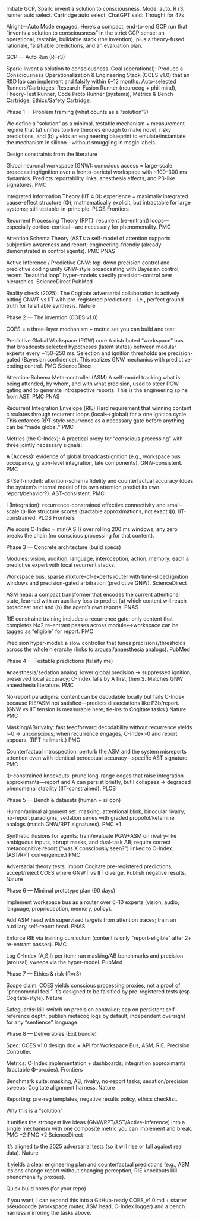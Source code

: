 Initiate GCP, Spark: invent a solution to consciousness. Mode: auto. R r3, runner auto select. Cartridge auto select. 
ChatGPT said:
Thought for 47s

Alright—Auto Mode engaged. Here’s a compact, end-to-end GCP run that “invents a solution to consciousness” in the strict GCP sense: an operational, testable, buildable stack (the invention), plus a theory-fused rationale, falsifiable predictions, and an evaluation plan.

GCP — Auto Run (R=r3)

Spark: Invent a solution to consciousness.
Goal (operational): Produce a Consciousness Operationalization & Engineering Stack (COES v1.0) that an R&D lab can implement and falsify within 6–12 months.
Auto-selected Runners/Cartridges: Research-Fusion Runner (neurocog + phil mind), Theory-Test Runner, Code Proto Runner (systems), Metrics & Bench Cartridge, Ethics/Safety Cartridge.

Phase 1 — Problem framing (what counts as a “solution”?)

We define a “solution” as a minimal, testable mechanism + measurement regime that (a) unifies top live theories enough to make novel, risky predictions, and (b) yields an engineering blueprint to emulate/instantiate the mechanism in silicon—without smuggling in magic labels.

Design constraints from the literature

Global neuronal workspace (GNW): conscious access = large-scale broadcasting/ignition over a fronto-parietal workspace with ~100–300 ms dynamics. Predicts reportability links, anesthesia effects, and P3-like signatures. 
PMC

Integrated Information Theory (IIT 4.0): experience = maximally integrated cause–effect structure (Φ); mathematically explicit, but intractable for large systems; still testable-in-principle. 
PLOS
Frontiers

Recurrent Processing Theory (RPT): recurrent (re-entrant) loops—especially cortico-cortical—are necessary for phenomenality. 
PMC

Attention Schema Theory (AST): a self-model of attention supports subjective awareness and report; engineering-friendly (already demonstrated in control agents). 
PMC
PNAS

Active Inference / Predictive GNW: top-down precision control and predictive coding unify GNW-style broadcasting with Bayesian control; recent “beautiful loop” hyper-models specify precision-control over hierarchies. 
ScienceDirect
PubMed

Reality check (2025): The Cogitate adversarial collaboration is actively pitting GNWT vs IIT with pre-registered predictions—i.e., perfect ground truth for falsifiable synthesis. 
Nature

Phase 2 — The invention (COES v1.0)

COES = a three-layer mechanism + metric set you can build and test:

Predictive Global Workspace (PGW) core
A distributed “workspace” bus that broadcasts selected hypotheses (latent states) between modular experts every ~150–250 ms. Selection and ignition thresholds are precision-gated (Bayesian confidence). This realizes GNW mechanics with predictive-coding control. 
PMC
ScienceDirect

Attention-Schema Meta-controller (ASM)
A self-model tracking what is being attended, by whom, and with what precision, used to steer PGW gating and to generate introspective reports. This is the engineering spine from AST. 
PMC
PNAS

Recurrent Integration Envelope (RIE)
Hard requirement that winning content circulates through recurrent loops (local↔global) for ≥ one ignition cycle. This enforces RPT-style recurrence as a necessary gate before anything can be “made global.” 
PMC

Metrics (the C-Index):
A practical proxy for “conscious processing” with three jointly necessary signals:

A (Access): evidence of global broadcast/ignition (e.g., workspace bus occupancy, graph-level integration, late components). GNW-consistent. 
PMC

S (Self-model): attention-schema fidelity and counterfactual accuracy (does the system’s internal model of its own attention predict its own report/behavior?). AST-consistent. 
PMC

I (Integration): recurrence-constrained effective connectivity and small-scale Φ-like structure scores (tractable approximations, not exact Φ). IIT-constrained. 
PLOS
Frontiers

We score C-Index = min{A,S,I} over rolling 200 ms windows; any zero breaks the chain (no conscious processing for that content).

Phase 3 — Concrete architecture (build specs)

Modules: vision, audition, language, interoception, action, memory; each a predictive expert with local recurrent stacks.

Workspace bus: sparse mixture-of-experts router with time-sliced ignition windows and precision-gated arbitration (predictive GNW). 
ScienceDirect

ASM head: a compact transformer that encodes the current attentional state, learned with an auxiliary loss to predict (a) which content will reach broadcast next and (b) the agent’s own reports. 
PNAS

RIE constraint: training includes a recurrence gate: only content that completes N≥2 re-entrant passes across module↔workspace can be tagged as “eligible” for report. 
PMC

Precision hyper-model: a slow controller that tunes precisions/thresholds across the whole hierarchy (links to arousal/anaesthesia analogs). 
PubMed

Phase 4 — Testable predictions (falsify me)

Anaesthesia/sedation analog: lower global precision → suppressed ignition, preserved local accuracy; C-Index falls by A first, then S. Matches GNW anaesthesia literature. 
PMC

No-report paradigms: content can be decodable locally but fails C-Index because RIE/ASM not satisfied—predicts dissociations like P3b/report. (GNW vs IIT tension is measurable here; tie-ins to Cogitate tasks.) 
Nature
PMC

Masking/AB/rivalry: fast feedforward decodability without recurrence yields I=0 → unconscious; when recurrence engages, C-Index>0 and report appears. (RPT hallmark.) 
PMC

Counterfactual introspection: perturb the ASM and the system misreports attention even with identical perceptual accuracy—specific AST signature. 
PMC

Φ-constrained knockouts: prune long-range edges that raise integration approximants—report and A can persist briefly, but I collapses → degraded phenomenal stability (IIT-constrained). 
PLOS

Phase 5 — Bench & datasets (human + silicon)

Human/animal alignment set: masking, attentional blink, binocular rivalry, no-report paradigms, sedation series with graded propofol/ketamine analogs (match GNW/RPT signatures). 
PMC
+1

Synthetic illusions for agents: train/evaluate PGW+ASM on rivalry-like ambiguous inputs, abrupt masks, and dual-task AB; require correct metacognitive report (“was X consciously seen?”) linked to C-Index. (AST/RPT convergence.) 
PMC

Adversarial theory tests: import Cogitate pre-registered predictions; accept/reject COES where GNWT vs IIT diverge. Publish negative results. 
Nature

Phase 6 — Minimal prototype plan (90 days)

Implement workspace bus as a router over 6–10 experts (vision, audio, language, proprioception, memory, policy).

Add ASM head with supervised targets from attention traces; train an auxiliary self-report head. 
PNAS

Enforce RIE via training curriculum (content is only “report-eligible” after 2+ re-entrant passes). 
PMC

Log C-Index (A,S,I) per item; run masking/AB benchmarks and precision (arousal) sweeps via the hyper-model. 
PubMed

Phase 7 — Ethics & risk (R=r3)

Scope claim: COES yields conscious processing proxies, not a proof of “phenomenal feel.” It’s designed to be falsified by pre-registered tests (esp. Cogitate-style). 
Nature

Safeguards: kill-switch on precision controller; cap on persistent self-reference depth; publish metacog logs by default; independent oversight for any “sentience” language.

Phase 8 — Deliverables (Exit bundle)

Spec: COES v1.0 design doc + API for Workspace Bus, ASM, RIE, Precision Controller.

Metrics: C-Index implementation + dashboards; integration approximants (tractable Φ-proxies). 
Frontiers

Benchmark suite: masking, AB, rivalry, no-report tasks; sedation/precision sweeps; Cogitate alignment harness. 
Nature

Reporting: pre-reg templates, negative results policy, ethics checklist.

Why this is a “solution”

It unifies the strongest live ideas (GNW/RPT/AST/Active-Inference) into a single mechanism with one composite metric you can implement and break. 
PMC
+2
PMC
+2
ScienceDirect

It’s aligned to the 2025 adversarial tests (so it will rise or fall against real data). 
Nature

It yields a clear engineering plan and counterfactual predictions (e.g., ASM lesions change report without changing perception; RIE knockouts kill phenomenality proxies).

Quick build notes (for your repo)

If you want, I can expand this into a GitHub-ready COES_v1.0.md + starter pseudocode (workspace router, ASM head, C-Index logger) and a bench harness mirroring the tasks above.
